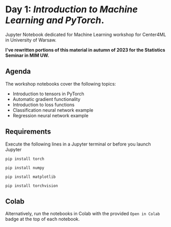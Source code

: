 # Day 1: ***Introduction to Machine Learning and PyTorch***. 

Jupyter Notebook dedicated for Machine Learning workshop for Center4ML in University of Warsaw.

**I've rewritten portions of this material in autumn of 2023 for the Statistics Seminar in MIM UW.**

## Agenda

The workshop notebooks cover the following topics:

- Introduction to tensors in PyTorch
- Automatic gradient functionality
- Introduction to loss functions
- Classification neural network example
- Regression neural network example

## Requirements
Execute the following lines in a Jupyter terminal or before you launch Jupyter

`pip install torch`

`pip install numpy`

`pip install matplotlib`

`pip install torchvision`

## Colab

Alternatively, run the notebooks in Colab with the provided `Open in Colab` badge at the top of each notebook.
